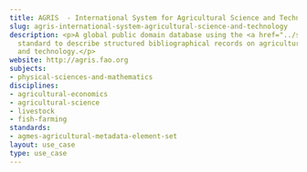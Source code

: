 ```yaml
---
title: AGRIS  - International System for Agricultural Science and Technology
slug: agris-international-system-agricultural-science-and-technology
description: <p>A global public domain database using the <a href="../standards/agmes-agricultural-metadata-element-set.html">AgMES</a>
  standard to describe structured bibliographical records on agricultural science
  and technology.</p>
website: http://agris.fao.org
subjects:
- physical-sciences-and-mathematics
disciplines:
- agricultural-economics
- agricultural-science
- livestock
- fish-farming
standards:
- agmes-agricultural-metadata-element-set
layout: use_case
type: use_case
---
```


